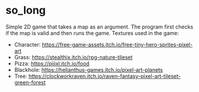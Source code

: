 # so_long
Simple 2D game that takes a map as an argument.
The program first checks if the map is valid and then runs the game.
 Textures used in the game:
- Character: https://free-game-assets.itch.io/free-tiny-hero-sprites-pixel-art
- Grass: https://stealthix.itch.io/rpg-nature-tileset
- Pizza: https://piiixl.itch.io/food
- Blackhole: https://helianthus-games.itch.io/pixel-art-planets
- Tree: https://clockworkraven.itch.io/raven-fantasy-pixel-art-tileset-green-forest
